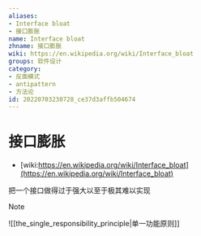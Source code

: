 ```yaml
---
aliases:
- Interface bloat
- 接口膨胀
name: Interface bloat
zhname: 接口膨胀
wiki: https://en.wikipedia.org/wiki/Interface_bloat
groups: 软件设计
category:
- 反面模式
- antipattern
- 方法论
id: 20220703230728_ce37d3affb504674
---
```


# 接口膨胀

* [wiki:https://en.wikipedia.org/wiki/Interface_bloat](https://en.wikipedia.org/wiki/Interface_bloat)

把一个接口做得过于强大以至于极其难以实现

> [!NOTE]
> ![[the_single_responsibility_principle|单一功能原则]]
